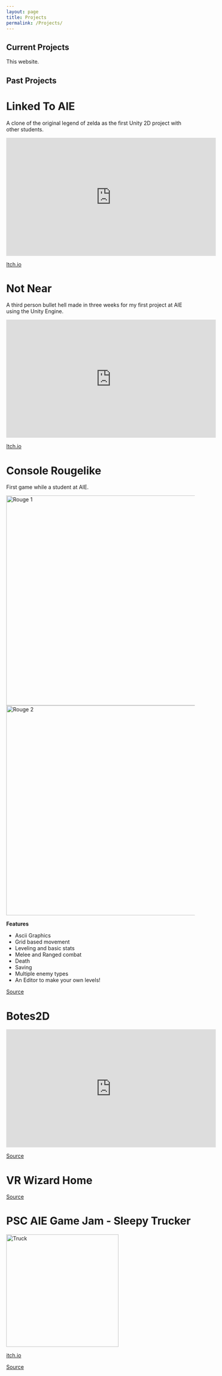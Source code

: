 ```yaml
---
layout: page
title: Projects
permalink: /Projects/
---
```


<h2>Current Projects</h2>

This website.



<h2>Past Projects</h2>

<h1><b>Linked To AIE</b></h1>

A clone of the original legend of zelda as the first Unity 2D project with other students. 

<iframe width="560" height="315" src="https://www.youtube.com/embed/trdI2fzZO0o" frameborder="0" allow="autoplay; encrypted-media" allowfullscreen></iframe>

[Itch.io](https://randevlper.itch.io/link-to-aie)

<h1><b>Not Near</b></h1>

A third person bullet hell made in three weeks for my first project at AIE using the Unity Engine.

<iframe width="560" height="315" src="https://www.youtube.com/embed/dbBJYzxIEro" frameborder="0" allow="autoplay; encrypted-media" allowfullscreen></iframe>

[Itch.io](https://randevlper.itch.io/not-near)

<h1><b>Console Rougelike</b></h1>

First game while a student at AIE.

<img src="https://i.imgur.com/M99VTA3.png" width="560" alt="Rouge 1" >
<img src="https://i.imgur.com/HR02kZj.png" width="560" alt="Rouge 2" >

<b>Features</b>

+ Ascii Graphics
+ Grid based movement
+ Leveling and basic stats
+ Melee and Ranged combat
+ Death
+ Saving
+ Multiple enemy types
+ An Editor to make your own levels!

[Source](https://github.com/randevlper/ConsoleRougelike)


<h1><b>Botes2D</b></h1>

<iframe width="560" height="315" src="https://www.youtube.com/embed/IIxxfb1Gwi4" frameborder="0" gesture="media" allow="encrypted-media" allowfullscreen></iframe>

[Source](https://github.com/randevlper/GameMath/releases)



<h1><b>VR Wizard Home</b></h1>

[Source](https://github.com/Ladouken/WizHome)



<h1><b>PSC AIE Game Jam - Sleepy Trucker</b></h1>

<img src="https://img.itch.zone/aW1hZ2UvMTkwNzk4Lzk0NTEzMy5wbmc=/original/nsb7ew.png" alt="Truck" height = "300">

[itch.io](https://randelvper.itch.io/sleepytrucker)

[Source](https://github.com/randevlper/IEGJ-2017-Sleepy-Trucker)